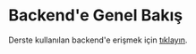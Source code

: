 # Backend'e Genel Bakış
Derste kullanılan backend'e erişmek için [tıklayın](https://github.com/Kodluyoruz/taskforce/tree/react-patika/react-patika/ecommerce-app/backend).
